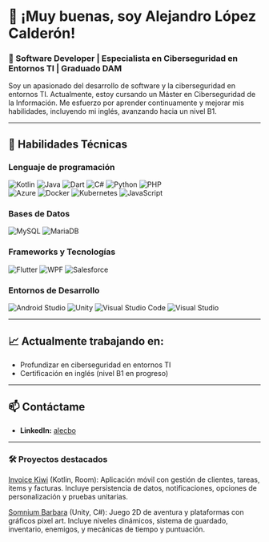 # 👋 ¡Muy buenas, soy Alejandro López Calderón!  

### 🌟 Software Developer | Especialista en Ciberseguridad en Entornos TI | Graduado DAM

Soy un apasionado del desarrollo de software y la ciberseguridad en entornos TI. Actualmente, estoy cursando un Máster en Ciberseguridad de la Información. Me esfuerzo por aprender continuamente y mejorar mis habilidades, incluyendo mi inglés, avanzando hacia un nivel B1.

---
## 🔧 **Habilidades Técnicas**

### Lenguaje de programación
![Kotlin](https://img.shields.io/badge/Kotlin-0095D5?style=for-the-badge&logo=kotlin&logoColor=white) 
![Java](https://img.shields.io/badge/Java-ED8B00?style=for-the-badge&logo=java&logoColor=white)
![Dart](https://img.shields.io/badge/Dart-0175C2?style=for-the-badge&logo=dart&logoColor=white)
![C#](https://img.shields.io/badge/C%23-239120?style=for-the-badge&logo=c-sharp&logoColor=white)
![Python](https://img.shields.io/badge/Python-3776AB?style=for-the-badge&logo=python&logoColor=white)
![PHP](https://img.shields.io/badge/PHP-777BB4?style=for-the-badge&logo=php&logoColor=white)  
![Azure](https://img.shields.io/badge/Azure-0078D4?style=for-the-badge&logo=microsoft-azure&logoColor=white)
![Docker](https://img.shields.io/badge/Docker-2496ED?style=for-the-badge&logo=docker&logoColor=white)
![Kubernetes](https://img.shields.io/badge/Kubernetes-326CE5?style=for-the-badge&logo=kubernetes&logoColor=white)
![JavaScript](https://img.shields.io/badge/JavaScript-F7DF1E?style=for-the-badge&logo=javascript&logoColor=black)  

### Bases de Datos  
![MySQL](https://img.shields.io/badge/MySQL-4479A1?style=for-the-badge&logo=mysql&logoColor=white)
![MariaDB](https://img.shields.io/badge/MariaDB-003545?style=for-the-badge&logo=mariadb&logoColor=white)  

### Frameworks y Tecnologías  
![Flutter](https://img.shields.io/badge/Flutter-02569B?style=for-the-badge&logo=flutter&logoColor=white)
![WPF](https://img.shields.io/badge/WPF-0088CC?style=for-the-badge&logo=microsoft&logoColor=white)
![Salesforce](https://img.shields.io/badge/Salesforce-00A1E0?style=for-the-badge&logo=salesforce&logoColor=white)  

### Entornos de Desarrollo  
![Android Studio](https://img.shields.io/badge/Android%20Studio-3DDC84?style=for-the-badge&logo=android-studio&logoColor=white)
![Unity](https://img.shields.io/badge/Unity-000000?style=for-the-badge&logo=unity&logoColor=white)
![Visual Studio Code](https://img.shields.io/badge/VS%20Code-0078D4?style=for-the-badge&logo=visual-studio-code&logoColor=white)
![Visual Studio](https://img.shields.io/badge/Visual%20Studio-5C2D91?style=for-the-badge&logo=visual-studio&logoColor=white)  

---

## 📈 **Actualmente trabajando en:**
- Profundizar en ciberseguridad en entornos TI
- Certificación en inglés (nivel B1 en progreso)

---

## 📫 **Contáctame**
- **LinkedIn:** [alecbo](https://linkedin.com/in/alecbo)

---

### 🛠️ **Proyectos destacados**
[Invoice Kiwi](https://github.com/CBO121311/proyectoFacturaASMJ) (Kotlin, Room):
Aplicación móvil con gestión de clientes, tareas, items y facturas. Incluye persistencia de datos, notificaciones, opciones de personalización y pruebas unitarias.

[Somnium Barbara](https://cbo121311.itch.io/somnium-barbara) (Unity, C#):
Juego 2D de aventura y plataformas con gráficos pixel art. Incluye niveles dinámicos, sistema de guardado, inventario, enemigos, y mecánicas de tiempo y puntuación.

